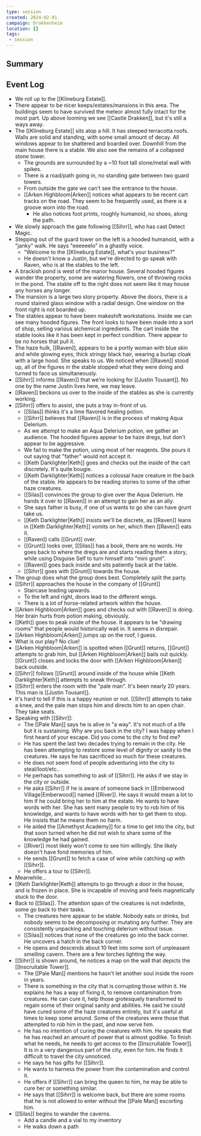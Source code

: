 ```yaml
---
type: session
created: 2024-02-01
campaign: Drakkenheim
location: []
tags:
 - session
---
```



## Summary

## Event Log

- We roll up to the [[Klineburg Estate]].
- There appear to be nicer keeps/estates/mansions in this area. The buildings seem to have survived the meteor almost fully intact for the most part. Up above looming we see [[Castle Drakken]], but it's still a ways away.
- The [[Klineburg Estate]] sits atop a hill. It has steeped terracotta roofs. Walls are solid and standing, with some small amount of decay. All windows appear to be shattered and boarded over. Downhill from the main house there is a stable. We also see the remains of a collapsed stone tower.
	- The grounds are surrounded by a ~10 foot tall stone/metal wall with spikes.
	- There is a road/path going in, no standing gate between two guard towers.
	- From outside the gate we can't see the entrance to the house.
	- [[Arken Highbloom|Arken]] notices what appears to be recent cart tracks on the road. They seem to be frequently used, as there is a groove worn into the road.
		- He also notices foot prints, roughly humanoid, no shoes, along the path.
- We slowly approach the gate following [[Sihrr]], who has cast Detect Magic.
- Stepping out of the guard tower on the left is a hooded humanoid, with a "janky" walk. He says "eeeeeelo" in a ghastly voice.
	- "Welcome to the [[Klineburg Estate]], what's your business?"
	- He doesn't know a Justin, but we're directed to go speak with Raven, who is at the stables to the left. 
- A brackish pond is west of the manor house. Several hooded figures wander the property, some are watering flowers, one of throwing rocks in the pond. The stable off to the right does not seem like it may house any horses any longer.
- The mansion is a large two story property. Above the doors, there is a round stained glass window with a radial design. One window on the front right is not boarded up.
- The stables appear to have been makeshift workstations. Inside we can see many hooded figures. The front looks to have been made into a sort of shop, selling various alchemical ingredients. The cart inside the stable looks like it has been kept in perfect condition. There appear to be no horses that pull it. 
- The haze hulk, [[Raven]], appears to be a portly woman with blue skin and white glowing eyes, thick stringy black hair, wearing a burlap cloak with a large hood. She speaks to us. We noticed when [[Raven]] stood up, all of the figures in the stable stopped what they were doing and turned to face us simultaneously.
- [[Sihrr]] informs [[Raven]] that we're looking for [[Justin Tousant]]. No one by the name Justin lives here, we may leave.
- [[Raven]] beckons us over to the inside of the stables as she is currently working.
- [[Sihrr]] offers to assist, she puts a tray in-front of us.
	- [[Silas]] thinks it's a lime flavored healing potion.
	- [[Sihrr]] believes that [[Raven]] is in the process of making Aqua Delerium.
	- As we attempt to make an Aqua Delerium potion, we gather an audience. The hooded figures appear to be haze dregs, but don't appear to be aggressive. 
	- We fail to make the potion, using most of her reagents. She pours it out saying that "father" would not accept it.
	- [[Keth Darklighter|Keth]] goes and checks out the inside of the cart discretely. It's quite bougie.
	- [[Keth Darklighter|Keth]] notices a colossal haze creature in the back of the stable. He appears to be reading stories to some of the other haze creatures.
	- [[Silas]] convinces the group to give over the Aqua Delerium. He hands it over to [[Raven]] in an attempt to gain her as an ally.
	- She says father is busy, if one of us wants to go she can have grunt take us.
	- [[Keth Darklighter|Keth]] insists we'll be discrete, as [[Raven]] leans in [[Keth Darklighter|Keth]] vomits on her, which then [[Raven]] eats it.
	- [[Raven]] calls [[Grunt]] over.
	- [[Grunt]] looks over, [[Silas]] has a book, there are no words. He goes back to where the dregs are and starts reading them a story, while using Disguise Self to turn himself into "mini grunt".
	- [[Raven]] goes back inside and sits patiently back at the table.
	- [[Sihrr]] goes with [[Grunt]] towards the house.
- The group does what the group does best. Completely split the party.
- [[Sihrr]] approaches the house in the company of [[Grunt]]
	- Staircase leading upwards.
	- To the left and right, doors lead to the different wings.
	- There is a lot of horse-related artwork within the house.
- [[Arken Highbloom|Arken]] goes and checks out with [[Raven]] is doing. Her brain hurts from potion making, obviously.
- [[Keth]] goes to peak inside of the house. It appears to be "drawing rooms" that people would historically wait in. It seems in disrepair.
- [[Arken Highbloom|Arken]] jumps up on the roof, I guess.
- What is our play? No clue!
- [[Arken Highbloom|Arken]] is spotted when [[Grunt]] returns, [[Grunt]] attempts to grab him, but [[Arken Highbloom|Arken]] bails out quickly. [[Grunt]] closes and locks the door with [[Arken Highbloom|Arken]] back outside.
- [[Sihrr]] follows [[Grunt]] around inside of the house while [[Keth Darklighter|Keth]] attempts to sneak through.
- [[Sihrr]] enters the room with the "pale man". It's been nearly 20 years. This man is [[Justin Tousant]].
- It's hard to tell if this is a happy reunion or not. [[Sihrr]] attempts to take a knee, and the pale man stops him and directs him to an open chair. They take seats.
- Speaking with [[Sihrr]]:
	- The [[Pale Man]] says he is alive in "a way". It's not much of a life but it is sustaining. Why are you back in the city? I was happy when I first heard of your escape. Did you come to the city to find me?
	- He has spent the last two decades trying to remain in the city. He has been attempting to restore some level of dignity or sanity to the creatures. He says he has sacrificed so much for these creatures.
	- He does not seem fond of people adventuring into the city to steal/loot/etc..
	- He perhaps has something to ask of [[Sihrr]]. He asks if we stay in the city or outside.
	- He asks [[Sihrr]] if he is aware of someone back in [[Emberwood Village|Emberwood]] named [[River]]. He says it would mean a lot to him if he could bring her to him at the estate. He wants to have words with her. She has sent many people to try to rob him of his knowledge, and wants to have words with her to get them to stop. He insists that he means them no harm.
	- He aided the [[Amethyst Academy]] for a time to get into the city, but that soon turned when he did not wish to share some of the knowledge he had gained.
	- [[River]] most likely won't come to see him willingly. She likely doesn't have fond memories of him. 
	- He sends [[Grunt]] to fetch a case of wine while catching up with [[Sihrr]].
	- He offers a tour to [[Sihrr]].
- Meanwhile...
- [[Keth Darklighter|Keth]] attempts to go through a door in the house, and is frozen in place. She is incapable of moving and feels magnetically stuck to the door.
- Back to [[Silas]]. The attention span of the creatures is not indefinite, some go back to their tasks.
	- The creatures here appear to be stable. Nobody eats or drinks, but nobody seems to be decomposing or mutating any further. They are consistently unpacking and touching delerium without issue.
	- [[Silas]] notices that none of the creatures go into the back corner. He uncovers a hatch in the back corner.
	- He opens and descends about 10 feet into some sort of unpleasant smelling cavern. There are a few torches lighting the way.
- [[Sihrr]] is shown around, he notices a map on the wall that depicts the [[Inscruitable Tower]].
	- The [[Pale Man]] mentions he hasn't let another soul inside the room in years.
	- There is something in the city that is corrupting those within it. He explains he has a way of fixing it, to remove contamination from creatures. He can cure it, help those grotesquely transformed to regain some of their original sanity and abilities. He said he could have cured some of the haze creatures entirely, but it's useful at times to keep some around. Some of the creatures were those that attempted to rob him in the past, and now serve him.
	- He has no intention of curing the creatures with him. He speaks that he has reached an amount of power that is almost godlike. To finish what he needs, he needs to get access to the [[Inscruitable Tower]]. It is in a very dangerous part of the city, even for him. He finds it difficult to travel the city unnoticed.
	- He says he has gifts for [[Sihrr]]. 
	- He wants to harness the power from the contamination and control it. 
	- He offers if [[Sihrr]] can bring the queen to him, he may be able to cure her or something similar.
	- He says that [[Sihrr]] is welcome back, but there are some rooms that he is not allowed to enter without the [[Pale Man]] escorting him.
- [[Silas]] begins to wander the caverns.
	- Add a candle and a vial to my inventory
	- He walks down a path

